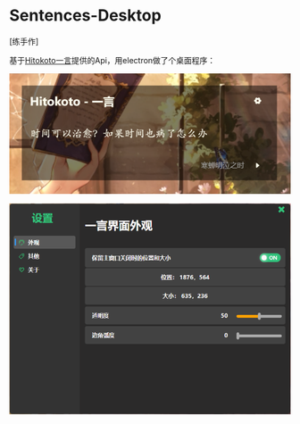 # Sentences-Desktop

[练手作]

基于[Hitokoto一言](https://hitokoto.cn/)提供的Api，用electron做了个桌面程序：

![main](/md/main.png)

![setting](/md/setting.png)

